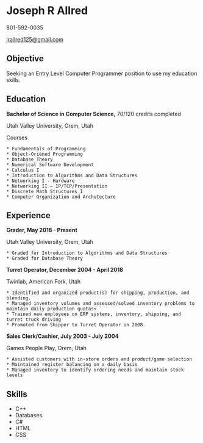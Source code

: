 # Joseph R Allred

  801-592-0035
  
  jrallred125@gmail.com
        
## Objective

  Seeking an Entry Level Computer Programmer position to use my education skills.

## Education

  **Bachelor of Science in Computer Science,** 70/120 credits completed
  
  Utah Valley University, Orem, Utah
  
  Courses       
  
    * Fundamentals of Programming
    * Object-Oriened Programming
    * Database Theory
    * Numerical Software Development
    * Calculus I
    * Introduction to Algorithms and Data Structures
    * Networking I - Hardware
    * Networking II – IP/TCP/Presentation
    * Discrete Math Structures I
    * Computer Organization and Archutecture

## Experience

  **Grader, May 2018 - Present**
  
  Utah Valley University, Orem, Utah
  
    * Graded for Introduction to Algorithms and Data Structures
    * Graded for Database Theory
 
  **Turret Operator, December 2004 - April 2018**
  
  Twinlab, American Fork, Utah
  
    * Identified and organized product(s) for shipping, production, and blending.
    * Managed inventory volumes and assessed/solved inventory problems to maintain daily production quotas<
    * Trained new employees on ERP systems, inventory, shipping, and turret truck driving
    * Promoted from Shipper to Turret Operator in 2008
                        

  **Sales Clerk/Cashier, July 2003 - July 2004**
  
  Games People Play, Orem, Utah
  
    * Assisted customers with in-store orders and product/game selection
    * Maintained register balancing on a daily basis
    * Managed inventory to identify ordering needs and maintain stock levels

## Skills

  * C++
  * Databases
  * C#
  * HTML
  * CSS
